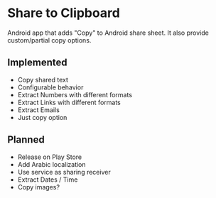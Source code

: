 # Share to Clipboard
Android app that adds "Copy" to Android share sheet. It also provide custom/partial copy options.

## Implemented
 * Copy shared text
 * Configurable behavior
 * Extract Numbers with different formats
 * Extract Links with different formats
 * Extract Emails
 * Just copy option

## Planned
 * Release on Play Store
 * Add Arabic localization
 * Use service as sharing receiver
 * Extract Dates / Time
 * Copy images?

